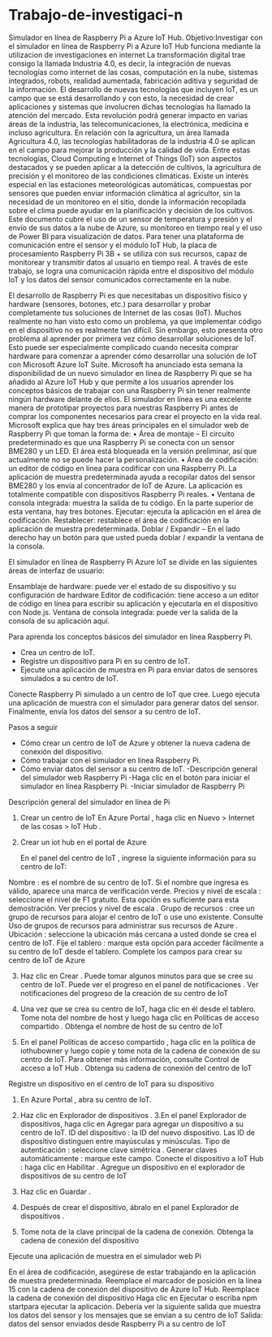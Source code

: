 # Trabajo-de-investigaci-n
Simulador en línea de Raspberry Pi a Azure IoT Hub.
Objetivo:Investigar con el simulador en línea de Raspberry Pi a Azure IoT Hub funciona mediante la utilizacion de  investigaciones en internet
 La transformación digital trae consigo la llamada Industria 4.0, es decir, la integración de nuevas tecnologías como internet de las cosas, computación en la nube, sistemas integrados, robots, realidad aumentada, fabricación aditiva y seguridad de la información. El desarrollo de nuevas tecnologías que incluyen IoT, es un campo que se está desarrollando y con esto, la necesidad de crear aplicaciones y sistemas que involucren dichas tecnologías ha llamado la atención del mercado. Esta revolución podrá generar impacto en varias áreas de la industria, las telecomunicaciones, la electrónica, medicina e incluso agricultura. En relación con la agricultura, un área llamada Agricultura 4.0, las tecnologías habilitadoras de la industria 4.0 se aplican en el campo para mejorar la producción y la calidad de vida. Entre estas tecnologías, Cloud Computing e Internet of Things (IoT) son aspectos destacados y se pueden aplicar a la detección de cultivos, la agricultura de precisión y el monitoreo de las condiciones climáticas. Existe un interés especial en las estaciones meteorológicas automáticas, compuestas por sensores que pueden enviar información climática al agricultor, sin la necesidad de un monitoreo en el sitio, donde la información recopilada sobre el clima puede ayudar en la planificación y decisión de los cultivos. Este documento cubre el uso de un sensor de temperatura y presión y el envío de sus datos a la nube de Azure, su monitoreo en tiempo real y el uso de Power BI para visualización de datos. Para tener una plataforma de comunicación entre el sensor y el módulo IoT Hub, la placa de procesamiento Raspberry Pi 3B + se utiliza con sus recursos, capaz de monitorear y transmitir datos al usuario en tiempo real. A través de este trabajo, se logra una comunicación rápida entre el dispositivo del módulo IoT y los datos del sensor comunicados correctamente en la nube.

El desarrollo de Raspberry Pi es que necesitabas un dispositivo físico y hardware (sensores, botones, etc.) para desarrollar y probar completamente tus soluciones de Internet de las cosas (IoT). Muchos realmente no han visto esto como un problema, ya que implementar código en el dispositivo no es realmente tan difícil. Sin embargo, esto presenta otro problema al aprender por primera vez cómo desarrollar soluciones de IoT. Esto puede ser especialmente complicado cuando necesita comprar hardware para comenzar a aprender cómo desarrollar una solución de IoT con Microsoft Azure IoT Suite.
Microsoft ha anunciado esta semana la disponibilidad de un nuevo simulador en línea de Raspberry Pi que se ha añadido al Azure IoT Hub y que permite a los usuarios aprender los conceptos básicos de trabajar con una Raspberry Pi sin tener realmente ningún hardware delante de ellos. El simulador en línea es una excelente manera de prototipar proyectos para nuestras Raspberry Pi antes de comprar los componentes necesarios para crear el proyecto en la vida real. Microsoft explica que hay tres áreas principales en el simulador web de Raspberry Pi que toman la forma de:
• Área de montaje – El circuito predeterminado es que una Raspberry Pi se conecta con un sensor BME280 y un LED. El área está bloqueada en la versión preliminar, así que actualmente no se puede hacer la personalización. 
• Área de codificación: un editor de código en línea para codificar con una Raspberry Pi. La aplicación de muestra predeterminada ayuda a recopilar datos del sensor BME280 y los envía al concentrador de IoT de Azure. La aplicación es totalmente compatible con dispositivos Raspberry Pi reales. 
• Ventana de consola integrada: muestra la salida de tu código. En la parte superior de esta ventana, hay tres botones. Ejecutar: ejecuta la aplicación en el área de codificación. Restablecer: restablece el área de codificación en la aplicación de muestra predeterminada. Doblar / Expandir – En el lado derecho hay un botón para que usted pueda doblar / expandir la ventana de la consola.


El simulador en línea de Raspberry Pi Azure IoT se divide en las siguientes áreas de interfaz de usuario:

Ensamblaje de hardware: puede ver el estado de su dispositivo y su configuración de hardware
Editor de codificación: tiene acceso a un editor de código en línea para escribir su aplicación y ejecutarla en el dispositivo con Node.js.
Ventana de consola integrada: puede ver la salida de la consola de su aplicación aquí. 

Para aprenda los conceptos básicos del simulador en línea Raspberry Pi.

- Crea un centro de IoT.
- Registre un dispositivo para Pi en su centro de IoT.
- Ejecute una aplicación de muestra en Pi para enviar datos de sensores simulados a su centro de IoT.

Conecte Raspberry Pi simulado a un centro de IoT que cree. Luego ejecuta una aplicación de muestra con el simulador para generar datos del sensor. Finalmente, envía los datos del sensor a su centro de IoT.

Pasos a seguir 
- Cómo crear un centro de IoT de Azure y obtener la nueva cadena de conexión del dispositivo.
- Cómo trabajar con el simulador en línea Raspberry Pi.
- Cómo enviar datos del sensor a su centro de IoT.
-Descripción general del simulador web Raspberry Pi
-Haga clic en el botón para iniciar el simulador en línea Raspberry Pi.
-Iniciar simulador de Raspberry Pi

Descripción general del simulador en línea de Pi

1. Crear un centro de IoT
   En Azure Portal , haga clic en Nuevo > Internet de las cosas > IoT Hub .

2. Crear un iot hub en el portal de Azure

   En el panel del centro de IoT , ingrese la siguiente información para su centro de IoT:

Nombre : es el nombre de su centro de IoT. Si el nombre que ingresa es válido, aparece una marca de verificación verde.
Precios y nivel de escala : seleccione el nivel de F1 gratuito. Esta opción es suficiente para esta demostración. Ver precios y nivel de escala .
Grupo de recursos : cree un grupo de recursos para alojar el centro de IoT o use uno existente. Consulte Uso de grupos de recursos para administrar sus recursos de Azure .
Ubicación : seleccione la ubicación más cercana a usted donde se crea el centro de IoT.
Fije el tablero : marque esta opción para acceder fácilmente a su centro de IoT desde el tablero.
Complete los campos para crear su centro de IoT de Azure

3. Haz clic en Crear . Puede tomar algunos minutos para que se cree su centro de IoT. Puede ver el progreso en el panel de notificaciones .
Ver notificaciones del progreso de la creación de su centro de IoT

4. Una vez que se crea su centro de IoT, haga clic en él desde el tablero. Tome nota del nombre de host y luego haga clic en Políticas de acceso compartido .
Obtenga el nombre de host de su centro de IoT

5. En el panel Políticas de acceso compartido , haga clic en la política de iothubowner y luego copie y tome nota de la cadena de conexión de su centro de IoT. Para obtener más información, consulte Control de acceso a IoT Hub .
Obtenga su cadena de conexión del centro de IoT

Registre un dispositivo en el centro de IoT para su dispositivo

1. En Azure Portal , abra su centro de IoT.
2. Haz clic en Explorador de dispositivos .
3.En el panel Explorador de dispositivos, haga clic en Agregar para agregar un dispositivo a su centro de IoT.
    ID del dispositivo : la ID del nuevo dispositivo. Las ID de dispositivo distinguen entre mayúsculas y minúsculas.
    Tipo de autenticación : seleccione clave simétrica .
    Generar claves automáticamente : marque este campo.
    Conecte el dispositivo a IoT Hub : haga clic en Habilitar .
    Agregue un dispositivo en el explorador de dispositivos de su centro de IoT

4. Haz clic en Guardar .
5. Después de crear el dispositivo, ábralo en el panel Explorador de dispositivos .
6. Tome nota de la clave principal de la cadena de conexión. Obtenga la cadena de conexión del dispositivo

Ejecute una aplicación de muestra en el simulador web Pi

En el área de codificación, asegúrese de estar trabajando en la aplicación de muestra predeterminada. Reemplace el marcador de posición en la línea 15 con la cadena de conexión del dispositivo de Azure IoT Hub. Reemplace la cadena de conexión del dispositivo
Haga clic en Ejecutar o escriba npm startpara ejecutar la aplicación.
Debería ver la siguiente salida que muestra los datos del sensor y los mensajes que se envían a su centro de IoT Salida: datos del sensor enviados desde Raspberry Pi a su centro de IoT













